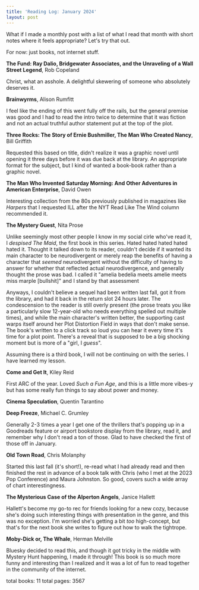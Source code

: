 ```yaml
---
title: 'Reading Log: January 2024'
layout: post
---
```


What if I made a monthly post with a list of what I read that month with short notes where it feels appropriate? Let's try that out.

For now: just books, not internet stuff.

**The Fund: Ray Dalio, Bridgewater Associates, and the Unraveling of a Wall Street Legend**, Rob Copeland

Christ, what an asshole. A delightful skewering of someone who absolutely deserves it.

**Brainwyrms**, Alison Rumfitt

I feel like the ending of this went fully off the rails, but the general premise was good and I had to read the intro twice to determine that it was fiction and not an actual truthful author statement put at the top of the plot.

**Three Rocks: The Story of Ernie Bushmiller, The Man Who Created Nancy**, Bill Griffith

Requested this based on title, didn't realize it was a graphic novel until opening it three days before it was due back at the library. An appropriate format for the subject, but I kind of wanted a book-book rather than a graphic novel.

**The Man Who Invented Saturday Morning: And Other Adventures in American Enterprise**, David Owen

Interesting collection from the 80s previously published in magazines like _Harpers_ that I requested ILL after the NYT Read Like The Wind column recommended it.

**The Mystery Guest**, Nita Prose

Unlike seemingly most other people I know in my social cirle who've read it, I _despised_ _The Maid_, the first book in this series. Hated hated hated hated hated it. Thought it talked down to its reader, couldn't decide if it wanted its main character to be neurodivergent or merely reap the benefits of having a character that _seemed_ neurodivergent without the difficulty of having to answer for whether that reflected actual neurodivergence, and generally thought the prose was bad. I called it "amelia bedelia meets amelie meets miss marple [bullshit]" and I stand by that assessment

Anyways, I couldn't believe a sequel had been written last fall, got it from the library, and had it back in the return slot 24 hours later. The condescension to the reader is still overly present (the prose treats you like a particularly slow 12-year-old who needs everything spelled out multiple times), and while the main character's written better, the supporting cast warps itself around her Plot Distortion Field in ways that don't make sense. The book's written to a click track so loud you can hear it every time it's time for a plot point. There's a reveal that is supposed to be a big shocking moment but is more of a "girl, I _guess_".

Assuming there is a third book, I will not be continuing on with the series. I have learned my lesson.

**Come and Get It**, Kiley Reid

First ARC of the year. Loved _Such a Fun Age_, and this is a little more vibes-y but has some really fun things to say about power and money.

**Cinema Speculation**, Quentin Tarantino

**Deep Freeze**, Michael C. Grumley

Generally 2-3 times a year I get one of the thrillers that's popping up in a Goodreads feature or airport bookstore display from the library, read it, and remember why I don't read a ton of those. Glad to have checked the first of those off in January.

**Old Town Road**, Chris Molanphy

Started this last fall (it's short!), re-read what I had already read and then finished the rest in advance of a book talk with Chris (who I met at the 2023 Pop Conference) and Maura Johnston. So good, covers such a wide array of chart interestingness.

**The Mysterious Case of the Alperton Angels**, Janice Hallett

Hallett's become my go-to rec for friends looking for a new cozy, because she's doing such interesting things with presentation in the genre, and this was no exception. I'm worried she's getting a bit _too_ high-concept, but that's for the next book she writes to figure out how to walk the tightrope.

**Moby-Dick or, The Whale**, Herman Melville

Bluesky decided to read this, and though it got tricky in the middle with Mystery Hunt happening, I made it through! This book is so much more funny and interesting than I realized and it was a lot of fun to read together in the community of the internet.

total books: 11
total pages: 3567